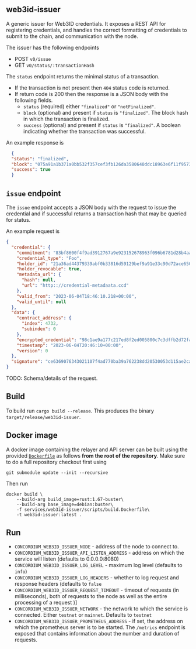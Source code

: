 ## web3id-issuer

A generic issuer for Web3ID credentials. It exposes a REST API for registering
credentials, and handles the correct formatting of credentials to submit to the
chain, and communication with the node.

The issuer has the following endpoints
- POST `v0/issue`
- GET `v0/status/:transactionHash`

The `status` endpoint returns the minimal status of a transaction.

- If the transaction is not present then `404` status code is returned.
- If return code is 200 then the response is a JSON body with the following
  fields.
  - `status` (required) either `"finalized"` or `"notFinalized"`.
  - `block` (optional) and present if `status` is `"finalized"`. The block hash
    in which the transaction is finalized.
  - `success` (optional) and present if `status` is `"finalized"`. A boolean
    indicating whether the transaction was successful.

An example response is

```json
  {
  "status": "finalized",
  "block": "075a91a1b371a0bb532f357cef3fb126da3580640ddc18963e6f11f9573655cf",
  "success": true
  }
```

## `issue` endpoint

The `issue` endpoint accepts a JSON body with the request to issue the
credential and if successful returns a transaction hash that may be queried for
status.

An example request is
```json
{
  "credential": {
    "commitment": "83bf8600f4f9ad3912767a9e923152678963f096b6781d28b4aac354ae6a13dca78a3b0f110ed981482820ccb436817d",
    "credential_type": "Foo",
    "holder_id": "21a36ad44379339abf0b33816d59129bef9a91e33c90d72ace6504206e26ea76",
    "holder_revocable": true,
    "metadata_url": {
      "hash": null,
      "url": "http:://credential-metadaata.ccd"
    },
    "valid_from": "2023-06-04T18:46:10.218+00:00",
    "valid_until": null
  },
  "data": {
    "contract_address": {
      "index": 4732,
      "subindex": 0
    },
    "encrypted_credential": "98c1ae9a177c217ed8f2ed005800c7c3dffb2d72fa9ae3f10d00525854687f62fab966a123a22cfccbc65ac768f86257ef005594e08cf2da3f6c61d1b06ed3423342a841321a08d5e47f9403457b1f00bd19b6c0d1df2cdb0e4a76a5d458dd9e41fdb3f803e2",
    "timestamp": "2023-06-04T20:46:10+00:00",
    "version": 0
  },
  "signature": "ce6369076343021107f4ad770ba39a762238dd20530053d115ae2ca87d547eef2536d86d34baa6bb954ea2f38c6b7f0f3103e5111159cae03a9ec8ad0929f10c"
}
```

TODO: Schema/details of the request.

## Build

To build run `cargo build --release`. This produces the binary `target/release/web3id-issuer`.

## Docker image

A docker image containing the relayer and API server can be built using the
provided [`Dockerfile`](./scripts/build.Dockerfile) as follows **from the root
of the repository**. Make sure to do a full repository checkout first using

```
git submodule update --init --recursive
```

Then run

```
docker build \
    --build-arg build_image=rust:1.67-buster\
    --build-arg base_image=debian:buster\
    -f services/web3id-issuer/scripts/build.Dockerfile\
    -t web3id-issuer:latest .
```

## Run

- `CONCORDIUM_WEB3ID_ISSUER_NODE` - address of the node to connect to.
- `CONCORDIUM_WEB3ID_ISSUER_API_LISTEN_ADDRESS` - address on which the service
  will listen (defaults to 0.0.0.0:8080)
- `CONCORDIUM_WEB3ID_ISSUER_LOG_LEVEL` - maximum log level (defaults to `info`)
- `CONCORDIUM_WEB3ID_ISSUER_LOG_HEADERS` - whether to log request and response
    headers (defaults to `false`
- `CONCORDIUM_WEB3ID_ISSUER_REQUEST_TIMEOUT` - timeout of requests (in
  milliseconds), both of requests to the node as well as the entire processing
  of a request )] 
- `CONCORDIUM_WEB3ID_ISSUER_NETWORK` - the network to which the service is
  connected. Either `testnet` or `mainnet`. Defaults to `testnet`
- `CONCORDIUM_WEB3ID_ISSUER_PROMETHEUS_ADDRESS` - if set, the address on
  which the prometheus server is to be started. The `/metrics` endpoint is
  exposed that contains information about the number and duration of requests.
